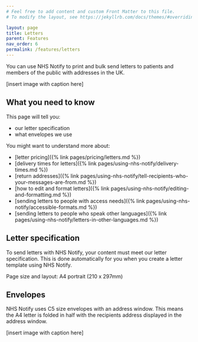 ```yaml
---
# Feel free to add content and custom Front Matter to this file.
# To modify the layout, see https://jekyllrb.com/docs/themes/#overriding-theme-defaults

layout: page
title: Letters
parent: Features
nav_order: 6
permalink: /features/letters
---
```


You can use NHS Notify to print and bulk send letters to patients and members of the public with addresses in the UK.

[insert image with caption here]

## What you need to know

This page will tell you:

- our letter specification
- what envelopes we use

You might want to understand more about:

- [letter pricing]({% link pages/pricing/letters.md %})
- [delivery times for letters]({% link pages/using-nhs-notify/delivery-times.md %})
- [return addresses]({% link pages/using-nhs-notify/tell-recipients-who-your-messages-are-from.md %})
- [how to edit and format letters]({% link pages/using-nhs-notify/editing-and-formatting.md %})
- [sending letters to people with access needs]({% link pages/using-nhs-notify/accessible-formats.md %})
- [sending letters to people who speak other languages]({% link pages/using-nhs-notify/letters-in-other-languages.md %})

## Letter specification

To send letters with NHS Notify, your content must meet our letter specification. This is done automatically for you when you create a letter template using NHS Notify.

Page size and layout: A4 portrait (210 x 297mm)

## Envelopes

NHS Notify uses C5 size envelopes with an address window. This means the A4 letter is folded in half with the recipients address displayed in the address window.

[insert image with caption here]
